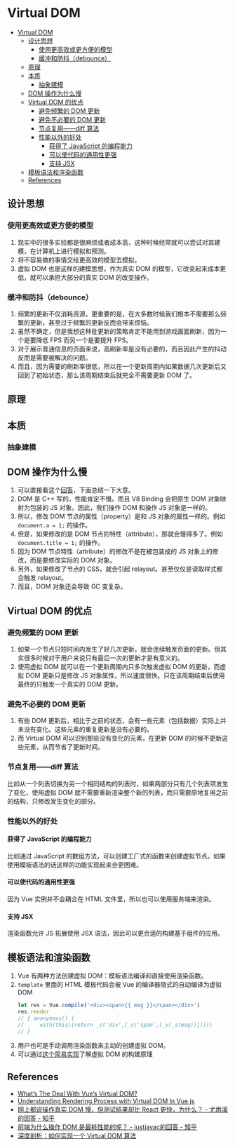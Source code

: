 # Virtual DOM


<!-- TOC -->

- [Virtual DOM](#virtual-dom)
    - [设计思想](#设计思想)
        - [使用更高效或更方便的模型](#使用更高效或更方便的模型)
        - [缓冲和防抖（debounce）](#缓冲和防抖debounce)
    - [原理](#原理)
    - [本质](#本质)
        - [抽象建模](#抽象建模)
    - [DOM 操作为什么慢](#dom-操作为什么慢)
    - [Virtual DOM 的优点](#virtual-dom-的优点)
        - [避免频繁的 DOM 更新](#避免频繁的-dom-更新)
        - [避免不必要的 DOM 更新](#避免不必要的-dom-更新)
        - [节点复用——diff 算法](#节点复用diff-算法)
        - [性能以外的好处](#性能以外的好处)
            - [获得了 JavaScript 的编程能力](#获得了-javascript-的编程能力)
            - [可以使代码的通用性更强](#可以使代码的通用性更强)
            - [支持 JSX](#支持-jsx)
    - [模板语法和渲染函数](#模板语法和渲染函数)
    - [References](#references)

<!-- /TOC -->


## 设计思想
### 使用更高效或更方便的模型
1. 现实中的很多实验都是很麻烦或者成本高，这种时候经常就可以尝试对其建模，在计算机上进行模拟和预测。
2. 将不容易做的事情交给更高效的模型去模拟。
3. 虚拟 DOM 也是这样的建模思想，作为真实 DOM 的模型，它改变起来成本更低，就可以承担大部分的真实 DOM 的改变操作。

### 缓冲和防抖（debounce）
1. 频繁的更新不仅消耗资源，更重要的是，在大多数时候我们根本不需要那么频繁的更新，甚至过于频繁的更新反而会带来烦恼。
2. 虽然不确定，但是我想这种批更新的策略肯定不能用到游戏画面刷新，因为一个是要降低 FPS 而另一个是要提升 FPS。
3. 对于展示普通信息的页面来说，高刷新率是没有必要的，而且因此产生的抖动反而是需要被解决的问题。
4. 而且，因为需要的刷新率很低，所以在一个更新周期内如果数据几次更新后又回到了初始状态，那么该周期结束后就完全不需要更新 DOM 了。


## 原理


## 本质
### 抽象建模


## DOM 操作为什么慢
1. 可以直接看这个[回答](https://www.zhihu.com/question/324992717/answer/707044362)，下面总结一下大意。
2. DOM 是 C++ 写的，性能肯定不慢。而且 V8 Binding 会把原生 DOM 对象映射为包装的 JS 对象。因此，我们操作 DOM 和操作 JS 对象是一样的。
3. 所以，修改 DOM 节点的属性（property）是和 JS 对象的属性一样的。例如 `document.a = 1;` 的操作。
4. 但是，如果修改的是 DOM 节点的特性（attribute），那就会慢得多了。例如 `document.title = 1;` 的操作。
5. 因为 DOM 节点特性（attribute）的修改不是在被包装成的 JS 对象上的修改，而是要修改实际的 DOM 对象。
6. 另外，如果修改了节点的 CSS，就会引起 relayout。甚至仅仅是读取样式都会触发 relayout。
7. 而且，DOM 对象还会导致 GC 变复杂。 


## Virtual DOM 的优点
### 避免频繁的 DOM 更新
1. 如果一个节点只短时间内发生了好几次更新，就会连续触发页面的更新。但其实很多时候对于用户来说只有最后一次的更新才是有意义的。
2. 使用虚拟 DOM 就可以在一个更新周期内只多次触发虚拟 DOM 的更新，而虚拟 DOM 更新只是修改 JS 对象属性，所以速度很快。只在该周期结束后使用最终的只触发一个真实的 DOM 更新。

### 避免不必要的 DOM 更新
1. 有些 DOM 更新后，相比于之前的状态，会有一些元素（包括数据）实际上并未没有变化。这些元素的重复更新是没有必要的。
2. 而 Virtual DOM 可以识别那些没有变化的元素，在更新 DOM 的时候不更新这些元素，从而节省了更新时间。

### 节点复用——diff 算法
比如从一个列表切换为另一个相同结构的列表时，如果两部分只有几个列表项发生了变化，使用虚拟 DOM 就不需要重新渲染整个新的列表，而只需要原地复用之前的结构，只修改发生变化的部分。

### 性能以外的好处
#### 获得了 JavaScript 的编程能力
比如通过 JavaScript 的数组方法，可以创建工厂式的函数来创建虚拟节点。如果使用模板语法的话这样的功能实现起来会更困难。

#### 可以使代码的通用性更强
因为 Vue 实例并不会耦合在 HTML 文件里，所以也可以使用服务端来渲染。

#### 支持 JSX
渲染函数允许 JS 拓展使用 JSX 语法，因此可以更合适的构建基于组件的应用。


## 模板语法和渲染函数
1. Vue 有两种方法创建虚拟 DOM：模板语法编译和直接使用渲染函数。
2. `template` 里面的 HTML 模板代码会被 Vue 的编译器隐式的自动编译为虚拟 DOM
    ```js
    let res = Vue.compile('<div><span>{{ msg }}</span></div>')
    res.render
    // ƒ anonymous() {
    //     with(this){return _c('div',[_c('span',[_v(_s(msg))])])}
    // }
    ```
3. 用户也可是手动调用渲染函数来主动的创建虚拟 DOM。
4. 可以通过[这个简易实现](https://github.com/livoras/blog/issues/13)了解虚拟 DOM 的构建原理


## References
* [What’s The Deal With Vue’s Virtual DOM?](https://medium.com/js-dojo/whats-the-deal-with-vue-s-virtual-dom-3ed4fc0dbb20)
* [Understanding Rendering Process with Virtual DOM In Vue.js](https://medium.com/@koheimikami/understanding-rendering-process-with-virtual-dom-in-vue-js-a6e602811782)
* [网上都说操作真实 DOM 慢，但测试结果却比 React 更快，为什么？ - 尤雨溪的回答 - 知乎](https://www.zhihu.com/question/31809713/answer/53544875)
* [前端为什么操作 DOM 是最耗性能的呢？ - justjavac的回答 - 知乎](https://www.zhihu.com/question/324992717/answer/707044362)
* [深度剖析：如何实现一个 Virtual DOM 算法](https://github.com/livoras/blog/issues/13)
